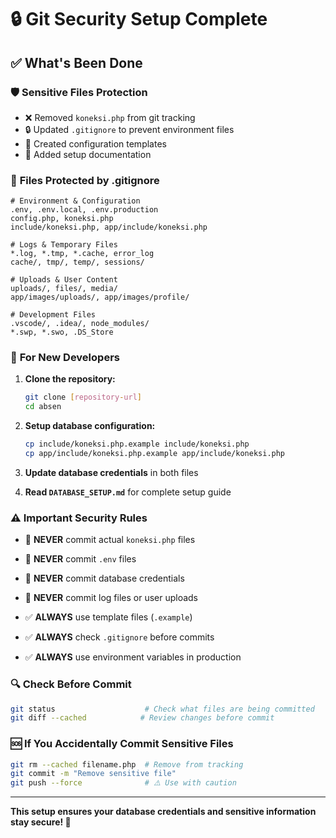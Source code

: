# 🔒 Git Security Setup Complete

## ✅ What's Been Done

### 🛡️ **Sensitive Files Protection**
- ❌ Removed `koneksi.php` from git tracking
- 🔒 Updated `.gitignore` to prevent environment files
- 📝 Created configuration templates
- 📖 Added setup documentation

### 📁 **Files Protected by .gitignore**
```
# Environment & Configuration
.env, .env.local, .env.production
config.php, koneksi.php
include/koneksi.php, app/include/koneksi.php

# Logs & Temporary Files  
*.log, *.tmp, *.cache, error_log
cache/, tmp/, temp/, sessions/

# Uploads & User Content
uploads/, files/, media/
app/images/uploads/, app/images/profile/

# Development Files
.vscode/, .idea/, node_modules/
*.swp, *.swo, .DS_Store
```

### 🔧 **For New Developers**

1. **Clone the repository:**
   ```bash
   git clone [repository-url]
   cd absen
   ```

2. **Setup database configuration:**
   ```bash
   cp include/koneksi.php.example include/koneksi.php
   cp app/include/koneksi.php.example app/include/koneksi.php
   ```

3. **Update database credentials** in both files
4. **Read `DATABASE_SETUP.md`** for complete setup guide

### ⚠️ **Important Security Rules**

- 🚫 **NEVER** commit actual `koneksi.php` files
- 🚫 **NEVER** commit `.env` files  
- 🚫 **NEVER** commit database credentials
- 🚫 **NEVER** commit log files or user uploads

- ✅ **ALWAYS** use template files (`.example`)
- ✅ **ALWAYS** check `.gitignore` before commits
- ✅ **ALWAYS** use environment variables in production

### 🔍 **Check Before Commit**
```bash
git status                    # Check what files are being committed
git diff --cached            # Review changes before commit
```

### 🆘 **If You Accidentally Commit Sensitive Files**
```bash
git rm --cached filename.php  # Remove from tracking
git commit -m "Remove sensitive file"
git push --force              # ⚠️ Use with caution
```

---
**This setup ensures your database credentials and sensitive information stay secure! 🔐**
